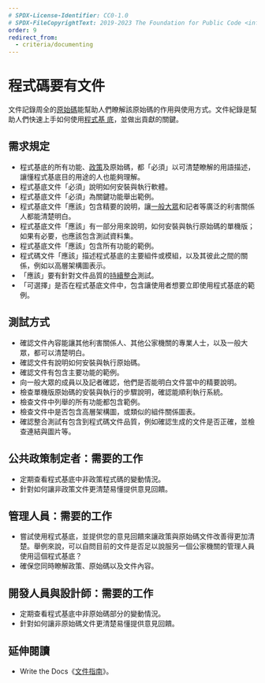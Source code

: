 ```yaml
---
# SPDX-License-Identifier: CC0-1.0
# SPDX-FileCopyrightText: 2019-2023 The Foundation for Public Code <info@publiccode.net>, https://standard.publiccode.net/AUTHORS
order: 9
redirect_from:
  - criteria/documenting
---
```


# 程式碼要有文件

文件記錄周全的[原始碼](../glossary.md#source-code)能幫助人們瞭解該原始碼的作用與使用方式。文件紀錄是幫助人們快速上手如何使用[程式基
底](../glossary.md#codebase)，並做出貢獻的關鍵。

## 需求規定

* 程式基底的所有功能、[政策](../glossary.md#policy)及原始碼，都「必須」以可清楚瞭解的用語描述，讓懂程式基底目的用途的人也能夠理解。
* 程式基底文件「必須」說明如何安裝與執行軟體。
* 程式基底文件「必須」為關鍵功能舉出範例。
* 程式基底文件「應該」包含精要的說明，讓[一般大眾](../glossary.md#general-public)和記者等廣泛的利害關係人都能清楚明白。
* 程式基底文件「應該」有一部分用來說明，如何安裝與執行原始碼的單機版；如果有必要，也應該包含測試資料集。
* 程式基底文件「應該」包含所有功能的範例。
* 程式碼文件「應該」描述程式基底的主要組件或模組，以及其彼此之間的關係，例如以高層架構圖表示。
* 「應該」要有針對文件品質的[持續整合](../glossary.md#continuous-integration)測試。
* 「可選擇」是否在程式基底文件中，包含讓使用者想要立即使用程式基底的範例。

## 測試方式

* 確認文件內容能讓其他利害關係人、其他公家機關的專業人士，以及一般大眾，都可以清楚明白。
* 確認文件有說明如何安裝與執行原始碼。
* 確認文件有包含主要功能的範例。
* 向一般大眾的成員以及記者確認，他們是否能明白文件當中的精要說明。
* 檢查單機版原始碼的安裝與執行的步驟說明，確認能順利執行系統。
* 檢查文件中列舉的所有功能都包含範例。
* 檢查文件中是否包含高層架構圖，或類似的組件關係圖表。
* 確認整合測試有包含到程式碼文件品質，例如確認生成的文件是否正確，並檢查連結與圖片等。

## 公共政策制定者：需要的工作

* 定期查看程式基底中非政策程式碼的變動情況。
* 針對如何讓非政策文件更清楚易懂提供意見回饋。

## 管理人員：需要的工作

* 嘗試使用程式基底，並提供您的意見回饋來讓政策與原始碼文件改善得更加清楚。舉例來說，可以自問目前的文件是否足以說服另一個公家機關的管理人員使用這個程式基底？
* 確保您同時瞭解政策、原始碼以及文件內容。

## 開發人員與設計師：需要的工作

* 定期查看程式基底中非原始碼部分的變動情況。
* 針對如何讓非原始碼文件更清楚易懂提供意見回饋。

## 延伸閱讀

* Write the Docs《[文件指南](https://www.writethedocs.org/guide/)》。
